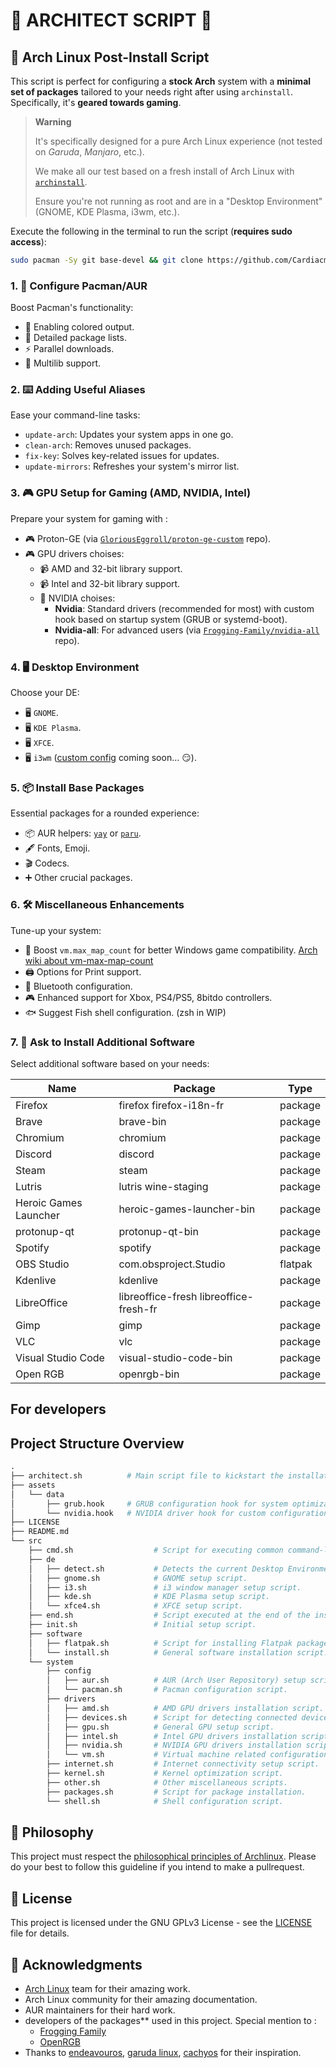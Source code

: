 # 🐧 ARCHITECT SCRIPT 📜

## 🚀 Arch Linux Post-Install Script

This script is perfect for configuring a **stock Arch** system with a **minimal set of packages** tailored to your needs right after using `archinstall`. Specifically, it's **geared towards gaming**.

> **Warning** 
> 
> It's specifically designed for a pure Arch Linux experience (not tested on *Garuda*, *Manjaro*, etc.).
> 
> We make all our test based on a fresh install of Arch Linux with [`archinstall`](https://github.com/archlinux/archinstall).
> 
> Ensure you're not running as root and are in a "Desktop Environment" (GNOME, KDE Plasma, i3wm, etc.).

Execute the following in the terminal to run the script (**requires sudo access**):

```bash
sudo pacman -Sy git base-devel && git clone https://github.com/Cardiacman13/Architect.git ~/Architect && cd ~/Architect && chmod +x ./architect.sh && ./architect.sh
```

### 1. 🚀 Configure Pacman/AUR
Boost Pacman's functionality:
- 🎨 Enabling colored output.
- 📝 Detailed package lists.
- ⚡ Parallel downloads.
- 🔗 Multilib support.

### 2. ⌨️ Adding Useful Aliases
Ease your command-line tasks:
- `update-arch`: Updates your system apps in one go.
- `clean-arch`: Removes unused packages.
- `fix-key`: Solves key-related issues for updates.
- `update-mirrors`: Refreshes your system's mirror list.

### 3. 🎮 GPU Setup for Gaming (AMD, NVIDIA, Intel)
Prepare your system for gaming with :
- 🎮 Proton-GE (via [`GloriousEggroll/proton-ge-custom`](https://github.com/GloriousEggroll/proton-ge-custom) repo).
- 🎮 GPU drivers choises:
  - 📹 AMD and 32-bit library support.
  - 📹 Intel and 32-bit library support.
  - 🔄 NVIDIA choises:
    - **Nvidia**: Standard drivers (recommended for most) with custom hook based on startup system (GRUB or systemd-boot).
    - **Nvidia-all**: For advanced users (via [`Frogging-Family/nvidia-all`](https://github.com/Frogging-Family/nvidia-all) repo).

### 4. 🖥️ Desktop Environment
Choose your DE:
- 🖥️ `GNOME`.
- 🖥️ `KDE Plasma`.
- 🖥️ `XFCE`.
- 🖥️ `i3wm` ([custom config](https://github.com/wmemcpy/i3-config) coming soon... 😏).

### 5. 📦 Install Base Packages
Essential packages for a rounded experience:
- 📦 AUR helpers: [`yay`](https://github.com/Jguer/yay) or [`paru`](https://github.com/Morganamilo/paru).
- 🖋️ Fonts, Emoji.
- 🎬 Codecs.
- ➕ Other crucial packages.

### 6. 🛠️ Miscellaneous Enhancements
Tune-up your system:
- 🎲 Boost `vm.max_map_count` for better Windows game compatibility. [Arch wiki about vm-max-map-count](https://wiki.archlinux.org/title/gaming#Increase_vm.max_map_count)
- 🖨️ Options for Print support.
- 🎵 Bluetooth configuration.
- 🎮 Enhanced support for Xbox, PS4/PS5, 8bitdo controllers.
- 🐟 Suggest Fish shell configuration. (zsh in WIP)

### 7. 🔄 Ask to Install Additional Software
Select additional software based on your needs:

| Name                    | Package                                 | Type    |
|-------------------------|-----------------------------------------|---------|
| Firefox                 | firefox firefox-i18n-fr                 | package |
| Brave                   | brave-bin                               | package |
| Chromium                | chromium                                | package |
| Discord                 | discord                                 | package |
| Steam                   | steam                                   | package |
| Lutris                  | lutris wine-staging                     | package |
| Heroic Games Launcher   | heroic-games-launcher-bin               | package |
| protonup-qt             | protonup-qt-bin                         | package |
| Spotify                 | spotify                                 | package |
| OBS Studio              | com.obsproject.Studio                   | flatpak |
| Kdenlive                | kdenlive                                | package |
| LibreOffice             | libreoffice-fresh libreoffice-fresh-fr  | package |
| Gimp                    | gimp                                    | package |
| VLC                     | vlc                                     | package |
| Visual Studio Code      | visual-studio-code-bin                  | package |
| Open RGB                | openrgb-bin                             | package |

## For developers

## Project Structure Overview

```graphql
.
├── architect.sh          # Main script file to kickstart the installation.
├── assets
│   └── data
│       ├── grub.hook     # GRUB configuration hook for system optimizations.
│       └── nvidia.hook   # NVIDIA driver hook for custom configurations.
├── LICENSE
├── README.md
└── src
    ├── cmd.sh                  # Script for executing common command-line tasks.
    ├── de
    │   ├── detect.sh           # Detects the current Desktop Environment.
    │   ├── gnome.sh            # GNOME setup script.
    │   ├── i3.sh               # i3 window manager setup script.
    │   ├── kde.sh              # KDE Plasma setup script.
    │   └── xfce4.sh            # XFCE setup script.
    ├── end.sh                  # Script executed at the end of the installation.
    ├── init.sh                 # Initial setup script.
    ├── software
    │   ├── flatpak.sh          # Script for installing Flatpak packages.
    │   └── install.sh          # General software installation script.
    └── system
        ├── config
        │   ├── aur.sh          # AUR (Arch User Repository) setup script.
        │   └── pacman.sh       # Pacman configuration script.
        ├── drivers
        │   ├── amd.sh          # AMD GPU drivers installation script.
        │   ├── devices.sh      # Script for detecting connected devices.
        │   ├── gpu.sh          # General GPU setup script.
        │   ├── intel.sh        # Intel GPU drivers installation script.
        │   ├── nvidia.sh       # NVIDIA GPU drivers installation script.
        │   └── vm.sh           # Virtual machine related configurations.
        ├── internet.sh         # Internet connectivity setup script.
        ├── kernel.sh           # Kernel optimization script.
        ├── other.sh            # Other miscellaneous scripts.
        ├── packages.sh         # Script for package installation.
        └── shell.sh            # Shell configuration script.
```

## 📄 Philosophy

This project must respect the [philosophical principles of Archlinux](https://wiki.archlinux.org/title/Arch_Linux#Principles). Please do your best to follow this guideline if you intend to make a pullrequest.

## 📝 License

This project is licensed under the GNU GPLv3 License - see the [LICENSE](LICENSE) file for details.

## 🙏 Acknowledgments

- [Arch Linux](https://archlinux.org/) team for their amazing work.
- Arch Linux community for their amazing documentation.
- AUR maintainers for their hard work.
- developers of the packages** used in this project. Special mention to : 
  - [Frogging Family](https://github.com/Frogging-Family)
  - [OpenRGB](https://github.com/CalcProgrammer1/OpenRGB)
- Thanks to [endeavouros](https://endeavouros.com/), [garuda linux](https://garudalinux.org/), [cachyos](https://cachyos.org/) for their inspiration.